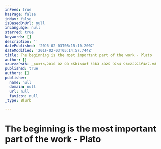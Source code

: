 ```yaml
---
inFeed: true
hasPage: false
inNav: false
isBasedOnUrl: null
inLanguage: null
starred: true
keywords: []
description: ''
datePublished: '2016-02-03T05:15:10.200Z'
dateModified: '2016-02-03T05:14:57.744Z'
title: The beginning is the most important part of the work - Plato
author: []
sourcePath: _posts/2016-02-03-e5b1a4af-53b3-4325-97a4-9be22275f4a7.md
published: true
authors: []
publisher:
  name: null
  domain: null
  url: null
  favicon: null
_type: Blurb

---
```

# The beginning is the most important part of the work - Plato